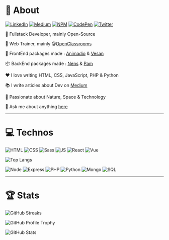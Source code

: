 # 💫 About

[![LinkedIn](https://img.shields.io/badge/LinkedIn-0077B5?style=for-the-badge&logo=linkedin&logoColor=white)](https://www.linkedin.com/in/philippebeck)
[![Medium](https://img.shields.io/badge/Medium-12100E?style=for-the-badge&logo=medium&logoColor=white)](https://medium.com/@philippebeck)
[![NPM](https://img.shields.io/badge/npm-CB3837?style=for-the-badge&logo=npm&logoColor=white)](https://www.npmjs.com/~philippebeck)
[![CodePen](https://img.shields.io/badge/Codepen-131417?style=for-the-badge&logo=codepen&logoColor=white)](https://codepen.io/philippebeck)
[![Twitter](https://img.shields.io/badge/Twitter-1DA1F2?style=for-the-badge&logo=twitter&logoColor=white)](https://twitter.com/ph_beck)

🤖 Fullstack Developer, mainly Open-Source  

💼 Web Trainer, mainly @[OpenClassrooms](https://openclassrooms.com)  

🌱 FrontEnd packages made : [Animadio](https://www.npmjs.com/package/animadio) & [Vesan](https://www.npmjs.com/package/vesan)  

📦 BackEnd packages made : [Nens](https://www.npmjs.com/package/nens) & [Pam](https://packagist.org/packages/philippebeck/pam)  

❤️ I love writing HTML, CSS, JavaScript, PHP & Python  

📚 I write articles about Dev on [Medium](https://medium.com/@philippebeck)

🔭 Passionate about Nature, Space & Technology  

💬 Ask me about anything [here](https://github.com/philippebeck/philippebeck/issues)  

---

# 💻 Technos

![HTML](https://img.shields.io/badge/HTML5-E34F26?style=for-the-badge&logo=html5&logoColor=white)
![CSS](https://img.shields.io/badge/CSS3-1572B6?style=for-the-badge&logo=css3&logoColor=white)
![Sass](https://img.shields.io/badge/Sass-CC6699?style=for-the-badge&logo=sass&logoColor=white)
![JS](https://img.shields.io/badge/JavaScript-323330?style=for-the-badge&logo=javascript&logoColor=F7DF1E)
![React](https://img.shields.io/badge/React-20232A?style=for-the-badge&logo=react&logoColor=61DAFB)
![Vue](https://img.shields.io/badge/Vue-35495E?style=for-the-badge&logo=vue.js&logoColor=4FC08D)

![Top Langs](https://github-readme-stats.vercel.app/api/top-langs/?username=philippebeck&layout=compact&theme=midnight-purple)

![Node](https://img.shields.io/badge/Node-43853D?style=for-the-badge&logo=node.js&logoColor=white)
![Express](https://img.shields.io/badge/Express-000000?style=for-the-badge&logo=express&logoColor=white)
![PHP](https://img.shields.io/badge/PHP-777BB4?style=for-the-badge&logo=php&logoColor=white)
![Python](https://img.shields.io/badge/Python-14354C?style=for-the-badge&logo=python&logoColor=white)
![Mongo](https://img.shields.io/badge/MongoDB-4EA94B?style=for-the-badge&logo=mongodb&logoColor=white)
![SQL](https://img.shields.io/badge/MySQL-00000F?style=for-the-badge&logo=mysql&logoColor=white)

---

# 🏆 Stats

![GitHub Streaks](https://github-readme-streak-stats.herokuapp.com/?user=philippebeck&theme=midnight-purple)

![GitHub Profile Trophy](https://github-profile-trophy.vercel.app/?username=philippebeck&theme=onedark&column=7)

![GitHub Stats](https://github-readme-stats.vercel.app/api?username=philippebeck&theme=midnight-purple&show_icons=true)
